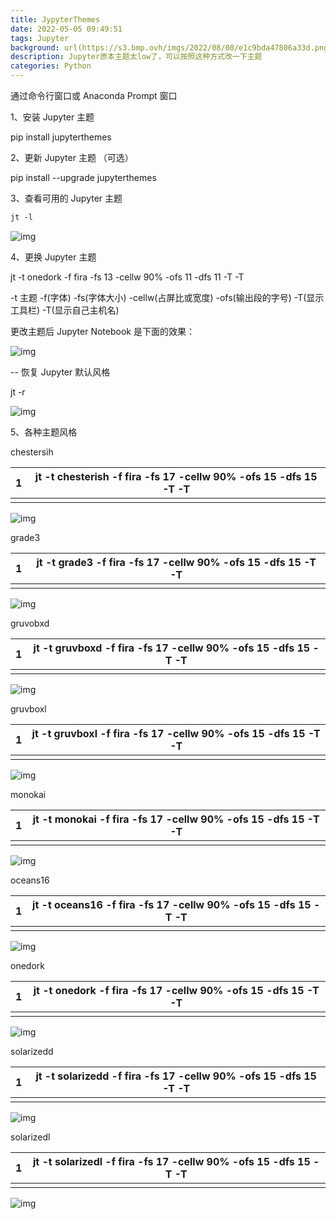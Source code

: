 ```yaml
---
title: JypyterThemes
date: 2022-05-05 09:49:51
tags: Jupyter
background: url(https://s3.bmp.ovh/imgs/2022/08/08/e1c9bda47806a33d.png)
description: Jupyter原本主题太low了，可以按照这种方式改一下主题
categories: Python
---
```

通过命令行窗口或 Anaconda Prompt 窗口

1、安装 Jupyter 主题

pip install jupyterthemes

2、更新 Jupyter 主题 （可选）

pip install --upgrade jupyterthemes

3、查看可用的 Jupyter 主题

```XML
jt -l
```



![img](https://s2.loli.net/2022/11/04/4SxR8h5dqQUkLzj.png)

 

4、更换 Jupyter 主题

jt -t onedork -f fira -fs 13 -cellw 90% -ofs 11 -dfs 11 -T -T

-t 主题 -f(字体) -fs(字体大小) -cellw(占屏比或宽度) -ofs(输出段的字号) -T(显示工具栏) -T(显示自己主机名)

更改主题后 Jupyter Notebook 是下面的效果：

 ![img](https://s2.loli.net/2022/11/04/fQZUrMl5RyNBsh9.png)

 

-- 恢复 Jupyter 默认风格

jt -r

 ![img](https://s2.loli.net/2022/11/04/wh7L3ezgiosduI1.png)

 

5、各种主题风格

chestersih

| 1    | jt -t chesterish -f fira -fs 17 -cellw 90% -ofs 15 -dfs 15 -T -T |
| ---- | ------------------------------------------------------------ |
|      |                                                              |

 ![img](https://s2.loli.net/2022/11/04/D6BtFQC9ao4hl82.png)

 

grade3

| 1    | jt -t grade3 -f fira -fs 17 -cellw 90% -ofs 15 -dfs 15 -T -T |
| ---- | ------------------------------------------------------------ |
|      |                                                              |

 ![img](https://s2.loli.net/2022/11/04/7tQ1WXv5GRFEuDH.png)

 

gruvobxd

| 1    | jt -t gruvboxd -f fira -fs 17 -cellw 90% -ofs 15 -dfs 15 -T -T |
| ---- | ------------------------------------------------------------ |
|      |                                                              |

 

 ![img](https://s2.loli.net/2022/11/04/EYCLtGZReFfsB9q.png)

gruvboxl

| 1    | jt -t gruvboxl -f fira -fs 17 -cellw 90% -ofs 15 -dfs 15 -T -T |
| ---- | ------------------------------------------------------------ |
|      |                                                              |

 ![img](https://s2.loli.net/2022/11/04/FTCh8Q9ONmD6xJe.png)

 

monokai

| 1    | jt -t monokai -f fira -fs 17 -cellw 90% -ofs 15 -dfs 15 -T -T |
| ---- | ------------------------------------------------------------ |
|      |                                                              |

 

 ![img](https://s2.loli.net/2022/11/04/ZABxE9NDXgyvk6s.png)

oceans16

| 1    | jt -t oceans16 -f fira -fs 17 -cellw 90% -ofs 15 -dfs 15 -T -T |
| ---- | ------------------------------------------------------------ |
|      |                                                              |

 ![img](https://s2.loli.net/2022/11/04/t4DE2cGIawXCTbF.png)

 

onedork

| 1    | jt -t onedork -f fira -fs 17 -cellw 90% -ofs 15 -dfs 15 -T -T |
| ---- | ------------------------------------------------------------ |
|      |                                                              |

 

 ![img](https://s2.loli.net/2022/11/04/mKqSc2vVuElNehx.png)

solarizedd

| 1    | jt -t solarizedd -f fira -fs 17 -cellw 90% -ofs 15 -dfs 15 -T -T |
| ---- | ------------------------------------------------------------ |
|      |                                                              |

 ![img](https://s2.loli.net/2022/11/04/6y7PUjgiYpEMfez.png)

 

solarizedl

| 1    | jt -t solarizedl -f fira -fs 17 -cellw 90% -ofs 15 -dfs 15 -T -T |
| ---- | ------------------------------------------------------------ |
|      |                                                              |

 ![img](https://s2.loli.net/2022/11/04/v69nrZb2B7oxmF3.png)

 

 